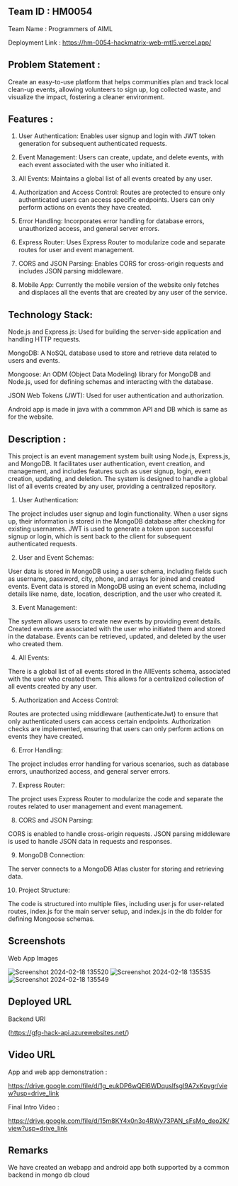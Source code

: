 

## Team ID : HM0054                
  
  Team Name : Programmers of AIML
  
  Deployment Link : https://hm-0054-hackmatrix-web-mtl5.vercel.app/
## Problem Statement :
  
  Create an easy-to-use platform that helps communities plan and track local clean-up events, allowing volunteers to sign up, log collected waste, and visualize the impact, fostering a cleaner environment.

## Features :

  1. User Authentication:
     Enables user signup and login with JWT token generation for subsequent authenticated requests.
  
  2. Event Management:
     Users can create, update, and delete events, with each event associated with the user who initiated it.
  
  3. All Events:
     Maintains a global list of all events created by any user.
  
  4. Authorization and Access Control:
     Routes are protected to ensure only authenticated users can access specific endpoints. Users can only perform actions on events they have created.
  
  5. Error Handling:
     Incorporates error handling for database errors, unauthorized access, and general server errors.
  
  6. Express Router:
      Uses Express Router to modularize code and separate routes for user and event management.
  
  7. CORS and JSON Parsing:
      Enables CORS for cross-origin requests and includes JSON parsing middleware.

  8. Mobile App:
       Currently the mobile version of the website only fetches and displaces all the events that are created by any user of the service.

## Technology Stack:

  Node.js and Express.js: Used for building the server-side application and handling HTTP requests.
  
  MongoDB: A NoSQL database used to store and retrieve data related to users and events.
  
  Mongoose: An ODM (Object Data Modeling) library for MongoDB and Node.js, used for defining schemas and interacting with the database.
  
  JSON Web Tokens (JWT): Used for user authentication and authorization.

  Android app is made in java with a commmon API and DB which is same as for the website.
  
## Description :

  This project is an event management system built using Node.js, Express.js, and MongoDB. It facilitates user authentication, event creation, and management, and includes features such as user signup, login,      event creation, updating, and deletion. The system is designed to handle a global list of all events created by any user, providing a centralized repository.
    
  1. User Authentication:
  
  The project includes user signup and login functionality.
  When a user signs up, their information is stored in the MongoDB database after checking for existing usernames.
  JWT is used to generate a token upon successful signup or login, which is sent back to the client for subsequent authenticated requests.
  
  2. User and Event Schemas:
  
  User data is stored in MongoDB using a user schema, including fields such as username, password, city, phone, and arrays for joined and created events.
  Event data is stored in MongoDB using an event schema, including details like name, date, location, description, and the user who created it.
  
  3. Event Management:
  
  The system allows users to create new events by providing event details.
  Created events are associated with the user who initiated them and stored in the database.
  Events can be retrieved, updated, and deleted by the user who created them.
  
  4. All Events:
  
  There is a global list of all events stored in the AllEvents schema, associated with the user who created them. This allows for a centralized collection of all events created by any user.
  
  5. Authorization and Access Control:
  
  Routes are protected using middleware (authenticateJwt) to ensure that only authenticated users can access certain endpoints.
  Authorization checks are implemented, ensuring that users can only perform actions on events they have created.
  
  6. Error Handling:
  
  The project includes error handling for various scenarios, such as database errors, unauthorized access, and general server errors.
  
  7. Express Router:
  
  The project uses Express Router to modularize the code and separate the routes related to user management and event management.
  
  8. CORS and JSON Parsing:
  
  CORS is enabled to handle cross-origin requests.
  JSON parsing middleware is used to handle JSON data in requests and responses.
  
  9. MongoDB Connection:
  
  The server connects to a MongoDB Atlas cluster for storing and retrieving data.
  
  10. Project Structure:
      
  The code is structured into multiple files, including user.js for user-related routes, index.js for the main server setup, and index.js in the db folder for defining Mongoose schemas.

## Screenshots

  Web App Images
  
  ![Screenshot 2024-02-18 135520](https://github.com/SohamMhatre09/HM0054_HACKMATRIX_WEB/assets/142141808/3608387e-ae43-4ba2-918a-d66e688a338f)
  ![Screenshot 2024-02-18 135535](https://github.com/SohamMhatre09/HM0054_HACKMATRIX_WEB/assets/142141808/3d0e63d1-5191-4d69-8123-c7423448a489)
  ![Screenshot 2024-02-18 135549](https://github.com/SohamMhatre09/HM0054_HACKMATRIX_WEB/assets/142141808/0e2d641e-ce73-43b6-b4f2-0e7e85f1c155)



## Deployed URL

Backend URl

 (https://gfg-hack-api.azurewebsites.net/)

## Video URL

  App and web app demonstration :
  
  https://drive.google.com/file/d/1g_eukDP6wQEl6WDquslfsgI9A7xKpvgr/view?usp=drive_link

  Final Intro Video :

  https://drive.google.com/file/d/15m8KY4x0n3o4RWy73PAN_sFsMo_deo2K/view?usp=drive_link

## Remarks 

  We have created an webapp and android app both supported by a common backend in mongo db cloud 
